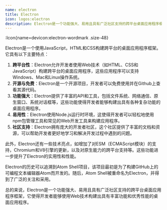 ```yaml
---
name: electron
title: Electron
icon: logos:electron
description: Electron是一个功能强大、易用且具有广泛社区支持的跨平台桌面应用程序框架，它使得开发者能够使用Web技术构建出具有丰富功能和优秀性能的桌面应用程序。
---
```



:Icon{name=devicon:electron-wordmark .size-48}

Electron是一个使用JavaScript，HTML和CSS构建跨平台的桌面应用程序框架。它具有以下主要特点：

1. **跨平台性**：Electron允许开发者使用Web技术（如HTML、CSS和JavaScript）构建跨平台的桌面应用程序，这些应用程序可以支持Windows、Mac和Linux操作系统。
2. **开源与免费**：Electron是一个开源项目，开发者可以免费使用并在Github上查看其源代码。
3. **功能强大**：Electron提供了丰富的API和工具，包括文件系统、网络通信、原生窗口、系统对话框等，这些功能使得开发者能够构建出具有各种复杂功能的桌面应用程序。
4. **易用性**：Electron使用Node.js运行时环境，这使得开发者可以轻松地使用npm包管理工具和常见的Web开发工具来构建应用程序。
5. **社区支持**：Electron拥有庞大的开发者社区，这个社区提供了丰富的文档和资源，可以帮助开发者更好地学习和解决开发过程中遇到的问题。

此外，Electron还有一些技术亮点，如增加了对ESM（ECMAScript模块）的支持，Chromium和V8引擎的更新，以及对原生能力的跨平台支持等。这些功能进一步提升了Electron的实用性和性能。

Electron的历史可以追溯到Atom Shell项目，该项目最初是为了构建GitHub上的可编程文本编辑器Atom而开发的。随后，Atom Shell被重命名为Electron，并得到了广泛的关注和采用。

总的来说，Electron是一个功能强大、易用且具有广泛社区支持的跨平台桌面应用程序框架，它使得开发者能够使用Web技术构建出具有丰富功能和优秀性能的桌面应用程序。